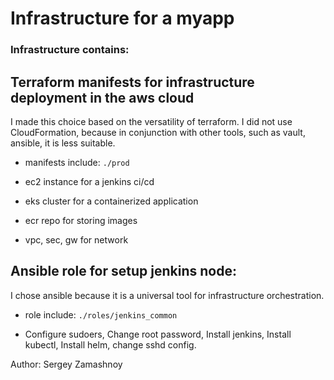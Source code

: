 # Infrastructure for a myapp

### Infrastructure contains: 

## Terraform manifests for infrastructure deployment in the aws cloud


I made this choice based on the versatility of terraform. I did not use CloudFormation, because in conjunction with other tools, such as vault, ansible, it is less suitable.


   -  manifests include:
``` ./prod ```

  - ec2 instance for a jenkins ci/cd
  - eks cluster for a containerized application
  - ecr repo for storing images
  - vpc, sec, gw for network


## Ansible role for setup jenkins node:

I chose ansible because it is a universal tool for infrastructure orchestration.

   - role include:
``` ./roles/jenkins_common ```
  
   - Configure sudoers, Change root password, Install jenkins, Install kubectl, Install helm, change sshd config.
       
Author: Sergey Zamashnoy

